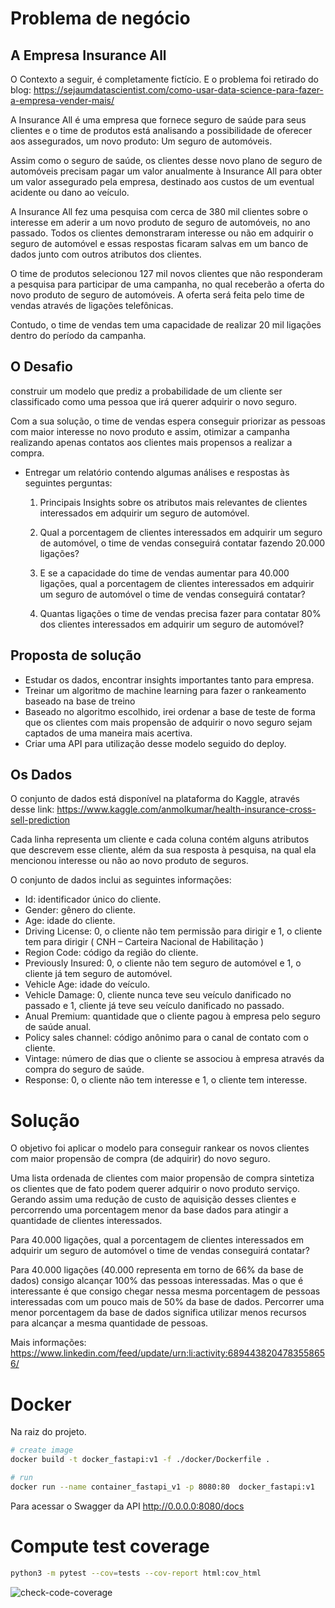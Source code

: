 # Problema de negócio

## A Empresa Insurance All

O Contexto a seguir, é completamente fictício. E o problema foi retirado do blog: https://sejaumdatascientist.com/como-usar-data-science-para-fazer-a-empresa-vender-mais/

A Insurance All é uma empresa que fornece seguro de saúde para seus clientes e o time de produtos está analisando a possibilidade de oferecer aos assegurados, um novo produto: Um seguro de automóveis.

Assim como o seguro de saúde, os clientes desse novo plano de seguro de automóveis precisam pagar um valor anualmente à Insurance All para obter um valor assegurado pela empresa, destinado aos custos de um eventual acidente ou dano ao veículo.

A Insurance All fez uma pesquisa com cerca de 380 mil clientes sobre o interesse em aderir a um novo produto de seguro de automóveis, no ano passado. Todos os clientes demonstraram interesse ou não em adquirir o seguro de automóvel e essas respostas ficaram salvas em um banco de dados junto com outros atributos dos clientes.

O time de produtos selecionou 127 mil novos clientes que não responderam a pesquisa para participar de uma campanha, no qual receberão a oferta do novo produto de seguro de automóveis. A oferta será feita pelo time de vendas através de ligações telefônicas.

Contudo, o time de vendas tem uma capacidade de realizar 20 mil ligações dentro do período da campanha.

## O Desafio

construir um modelo que prediz a probabilidade de um cliente ser classificado como uma pessoa que irá querer adquirir o novo seguro.

Com a sua solução, o time de vendas espera conseguir priorizar as pessoas com maior interesse no novo produto e assim, otimizar a campanha realizando apenas contatos aos clientes mais propensos a realizar a compra.

- Entregar um relatório contendo algumas análises e respostas às seguintes perguntas:

    1. Principais Insights sobre os atributos mais relevantes de clientes interessados em adquirir um seguro de automóvel.

    2. Qual a porcentagem de clientes interessados em adquirir um seguro de automóvel, o time de vendas conseguirá contatar fazendo 20.000 ligações?

    3. E se a capacidade do time de vendas aumentar para 40.000 ligações, qual a porcentagem de clientes interessados em adquirir um seguro de automóvel o time de vendas conseguirá contatar?

    4. Quantas ligações o time de vendas precisa fazer para contatar 80% dos clientes interessados em adquirir um seguro de automóvel?

## Proposta de solução

- Estudar os dados, encontrar insights importantes tanto para empresa.
- Treinar um algoritmo de machine learning para fazer o rankeamento baseado na base de treino
- Baseado no algoritmo escolhido, irei ordenar a base de teste de forma que os clientes com mais propensão de adquirir o novo seguro sejam captados de uma maneira mais acertiva.
 - Criar uma API para utilização desse modelo seguido do deploy.

## Os Dados

O conjunto de dados está disponível na plataforma do Kaggle, através desse link: https://www.kaggle.com/anmolkumar/health-insurance-cross-sell-prediction

Cada linha representa um cliente e cada coluna contém alguns atributos que descrevem esse cliente, além da sua resposta à pesquisa, na qual ela mencionou interesse ou não ao novo produto de seguros.

O conjunto de dados inclui as seguintes informações:

- Id: identificador único do cliente.
- Gender: gênero do cliente.
- Age: idade do cliente.
- Driving License: 0, o cliente não tem permissão para dirigir e 1, o cliente tem para dirigir ( CNH – Carteira Nacional de Habilitação )
- Region Code: código da região do cliente.
- Previously Insured: 0, o cliente não tem seguro de automóvel e 1, o cliente já tem seguro de automóvel.
- Vehicle Age: idade do veículo.
- Vehicle Damage: 0, cliente nunca teve seu veículo danificado no passado e 1, cliente já teve seu veículo danificado no passado.
- Anual Premium: quantidade que o cliente pagou à empresa pelo seguro de saúde anual.
- Policy sales channel: código anônimo para o canal de contato com o cliente.
- Vintage: número de dias que o cliente se associou à empresa através da compra do seguro de saúde.
- Response: 0, o cliente não tem interesse e 1, o cliente tem interesse.

# Solução
O objetivo foi aplicar o modelo para conseguir rankear os novos clientes com maior propensão de compra (de adquirir) do novo seguro.

Uma lista ordenada de clientes com maior propensão de compra sintetiza os clientes que de fato podem querer adquirir o novo produto
serviço. Gerando assim uma redução de custo de aquisição desses clientes e percorrendo uma porcentagem menor da base dados para atingir a quantidade de clientes interessados.

Para 40.000 ligações, qual a porcentagem de clientes interessados em adquirir um seguro de automóvel o time de vendas conseguirá contatar?

Para 40.000 ligações (40.000 representa em torno de 66% da base de dados) consigo alcançar 100% das pessoas interessadas. Mas o que é interessante é que consigo chegar nessa mesma porcentagem de pessoas interessadas com um pouco mais de 50% da base de dados. Percorrer uma menor porcentagem da base de dados significa utilizar menos recursos para alcançar a mesma quantidade de pessoas.

Mais informações: https://www.linkedin.com/feed/update/urn:li:activity:6894438204783558656/

# Docker
Na raiz do projeto.
```sh
# create image
docker build -t docker_fastapi:v1 -f ./docker/Dockerfile .

# run
docker run --name container_fastapi_v1 -p 8080:80  docker_fastapi:v1
```
Para acessar o Swagger da API http://0.0.0.0:8080/docs

# Compute test coverage
```sh
python3 -m pytest --cov=tests --cov-report html:cov_html
```
![check-code-coverage](https://img.shields.io/badge/code--coverage-25-brightgreen)